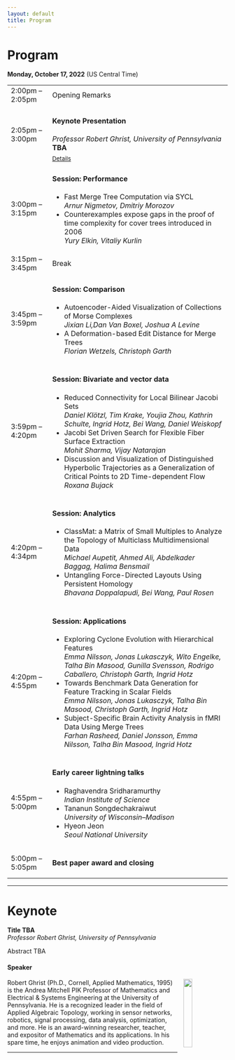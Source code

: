 ```yaml
---
layout: default
title: Program
---
```


# Program


**Monday, October 17, 2022**
(US Central Time)

<table class="program">
  <tr>
    <td>2:00pm &ndash; 2:05pm</td>
    <td>
      Opening Remarks<br/>
    </td>
  </tr>
  <tr>
    <td>2:05pm &ndash; 3:00pm</td>
    <td>
      <h4>Keynote Presentation
      </h4>
      <i>Professor Robert Ghrist, University of Pennsylvania</i><br>
      <b>TBA</b>
      <br/>
      <a style="font-size: smaller; display: block; margin-top: .5em;" href="#keynote">Details</a>
    </td>
  </tr>
  
  <tr>
    <td>3:00pm &ndash; 3:15pm</td>
    <td>
      <h4>Session: Performance</h4>
<!--       (Session Chair: TDA) -->
      <ul>
        <li>
           Fast Merge Tree Computation via SYCL
           <br><i>Arnur Nigmetov, Dmitriy Morozov</i>
           <br/>
        </li>
        <li>
           Counterexamples expose gaps in the proof of time complexity for cover trees introduced in 2006
           <br><i>Yury Elkin, Vitaliy Kurlin</i>
           <br/>
        </li>
      </ul>
    </td>
  </tr>
  
  <tr>
    <td>3:15pm &ndash; 3:45pm</td>
    <td>Break</td>
  </tr>
  
  <tr>
    <td>3:45pm &ndash; 3:59pm</td>
    <td>
      <h4>Session: Comparison</h4>
<!--       (Session Chair: TDA) -->
      <ul>
        <li>
           Autoencoder-Aided Visualization of Collections of Morse Complexes
           <br><i>Jixian Li,Dan Van Boxel, Joshua A Levine</i>
           <br/>
        </li>
        <li>
           A Deformation-based Edit Distance for Merge Trees
           <br><i>Florian Wetzels, Christoph Garth</i>
           <br/>
        </li>
      </ul>
    </td>
  </tr>  
  
  <tr>
    <td>3:59pm &ndash; 4:20pm</td>
    <td>
      <h4>Session: Bivariate and vector data</h4>
<!--       (Session Chair: TDA) -->
      <ul>
        <li>
           Reduced Connectivity for Local Bilinear Jacobi Sets
           <br><i>Daniel Klötzl, Tim Krake, Youjia Zhou, Kathrin Schulte, Ingrid Hotz, Bei Wang, Daniel Weiskopf</i>
           <br/>
        </li>
        <li>
           Jacobi Set Driven Search for Flexible Fiber Surface Extraction
           <br><i>Mohit Sharma, Vijay Natarajan</i>
           <br/>
        </li>
        <li>
           Discussion and Visualization of Distinguished Hyperbolic Trajectories as a Generalization of Critical Points to 2D Time-dependent Flow
           <br><i>Roxana Bujack</i>
           <br/>
        </li>
      </ul>
    </td>
  </tr>  
  
  <tr>
    <td>4:20pm &ndash; 4:34pm</td>
    <td>
      <h4>Session: Analytics</h4>
<!--       (Session Chair: TDA) -->
      <ul>
        <li>
           ClassMat: a Matrix of Small Multiples to Analyze the Topology of Multiclass Multidimensional Data
           <br><i>Michael Aupetit, Ahmed Ali, Abdelkader Baggag, Halima Bensmail</i>
           <br/>
        </li>
        <li>
           Untangling Force-Directed Layouts Using Persistent Homology
           <br><i>Bhavana Doppalapudi, Bei Wang, Paul Rosen</i>
           <br/>
        </li>
      </ul>
    </td>
  </tr> 
  
  <tr>
    <td>4:20pm &ndash; 4:55pm</td>
    <td>
      <h4>Session: Applications</h4>
<!--       (Session Chair: TDA) -->
      <ul>
        <li>
           Exploring Cyclone Evolution with Hierarchical Features
           <br><i>Emma Nilsson, Jonas Lukasczyk, Wito Engelke, Talha Bin Masood, Gunilla Svensson, Rodrigo Caballero, Christoph Garth, Ingrid Hotz</i>
           <br/>
        </li>
        <li>
           Towards Benchmark Data Generation for Feature Tracking in Scalar Fields
           <br><i>Emma Nilsson, Jonas Lukasczyk, Talha Bin Masood, Christoph Garth, Ingrid Hotz</i>
           <br/>
        </li>
        <li>
           Subject-Specific Brain Activity Analysis in fMRI Data Using Merge Trees
           <br><i>Farhan Rasheed, Daniel Jonsson, Emma Nilsson, Talha Bin Masood, Ingrid Hotz</i>
           <br/>
        </li>
      </ul>
    </td>
  </tr> 
  
  <tr>
    <td>4:55pm &ndash; 5:00pm</td>
    <td>
      <h4>Early career lightning talks</h4>
<!--       (Session Chair: TDA) -->
      <ul>
        <li>
           Raghavendra Sridharamurthy
           <br><i> Indian Institute of Science</i>
           <br/>
        </li>
        <li>
           Tananun Songdechakraiwut
           <br><i>University of Wisconsin–Madison</i>
           <br/>
        </li>
        <li>
           Hyeon Jeon
           <br><i>Seoul National University</i>
           <br/>
        </li>
      </ul>
    </td>
  </tr> 
  
  <tr>
    <td>5:00pm &ndash; 5:05pm</td>
    <td>
      <h4>Best paper award and closing</h4>
<!--       (Session Chair: TDA) -->
    </td>
  </tr> 
</table>  

---

# Keynote

**Title TBA**<br/>
_Professor Robert Ghrist, University of Pennsylvania_

Abstract TBA

#### Speaker

<img style="padding: 0; margin: 0 0 1em 1em; float: right; width: 20%" src="https://www2.math.upenn.edu/~ghrist/images/profgheadshot.jpg" />
Robert Ghrist (Ph.D., Cornell, Applied Mathematics, 1995) is the Andrea Mitchell PIK Professor of Mathematics and Electrical & Systems Engineering at the University of Pennsylvania. He is a recognized leader in the field of Applied Algebraic Topology, working in sensor networks, robotics, signal processing, data analysis, optimization, and more. He is an award-winning researcher, teacher, and expositor of Mathematics and its applications. In his spare time, he enjoys animation and video production.

<br>

---
